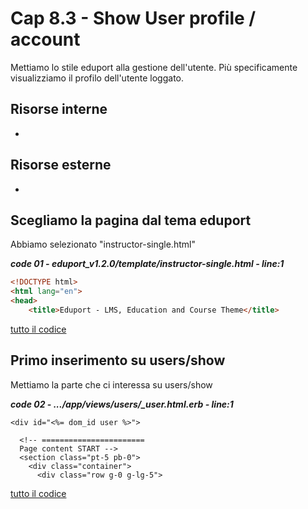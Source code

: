 # <a name="top"></a> Cap 8.3 - Show User profile / account

Mettiamo lo stile eduport alla gestione dell'utente.
Più specificamente visualizziamo il profilo dell'utente loggato.


## Risorse interne

- []()



## Risorse esterne

- []()



## Scegliamo la pagina dal tema eduport

Abbiamo selezionato "instructor-single.html"

***code 01 - eduport_v1.2.0/template/instructor-single.html - line:1***

```html
<!DOCTYPE html>
<html lang="en">
<head>
	<title>Eduport - LMS, Education and Course Theme</title>
```

[tutto il codice](https://github.com/flaviobordonidev/leanpubabrandnewcms/blob/master/ubuntudream/08-user/03_01-instructor-single.html)



## Primo inserimento su users/show

Mettiamo la parte che ci interessa su users/show

***code 02 - .../app/views/users/_user.html.erb - line:1***

```html+erb
<div id="<%= dom_id user %>">

  <!-- =======================
  Page content START -->
  <section class="pt-5 pb-0">
    <div class="container">
      <div class="row g-0 g-lg-5">
```

[tutto il codice](https://github.com/flaviobordonidev/leanpubabrandnewcms/blob/master/ubuntudream/08-user/03_02-views-users-_user.html.erb)

